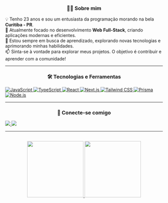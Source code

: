 <div align="center"> 

<br>

### 👨‍💻 Sobre mim

<p align="left">
  💡 Tenho 23 anos e sou um entusiasta da programação morando na bela <strong>Curitiba - PR</strong>.<br>
  🚀 Atualmente focado no desenvolvimento <strong>Web Full-Stack</strong>, criando aplicações modernas e eficientes.<br>
  🌱 Estou sempre em busca de aprendizado, explorando novas tecnologias e aprimorando minhas habilidades.<br>
  📫 Sinta-se à vontade para explorar meus projetos. O objetivo é contribuir e aprender com a comunidade!
</p>

---

### 🛠️ Tecnologias e Ferramentas

<p align="left">
  <a href="https://developer.mozilla.org/en-US/docs/Web/JavaScript" target="_blank" rel="noreferrer">
    <img src="https://img.shields.io/badge/JavaScript-F7DF1E?style=for-the-badge&logo=javascript&logoColor=black" alt="JavaScript">
  </a>
  <a href="https://www.typescriptlang.org/" target="_blank" rel="noreferrer">
    <img src="https://img.shields.io/badge/TypeScript-3178C6?style=for-the-badge&logo=typescript&logoColor=white" alt="TypeScript">
  </a>
  <a href="https://reactjs.org/" target="_blank" rel="noreferrer">
    <img src="https://img.shields.io/badge/React-20232A?style=for-the-badge&logo=react&logoColor=61DAFB" alt="React">
  </a>
  <a href="https://nextjs.org/" target="_blank" rel="noreferrer">
    <img src="https://img.shields.io/badge/Next.js-000000?style=for-the-badge&logo=nextdotjs&logoColor=white" alt="Next.js">
  </a>
  <a href="https://tailwindcss.com/" target="_blank" rel="noreferrer">
    <img src="https://img.shields.io/badge/Tailwind_CSS-38B2AC?style=for-the-badge&logo=tailwind-css&logoColor=white" alt="Tailwind CSS">
  </a>
  <a href="https://www.prisma.io/" target="_blank" rel="noreferrer">
    <img src="https://img.shields.io/badge/Prisma-2D3748?style=for-the-badge&logo=prisma&logoColor=white" alt="Prisma">
  </a>
  <a href="https://nodejs.org" target="_blank" rel="noreferrer">
    <img src="https://img.shields.io/badge/Node.js-339933?style=for-the-badge&logo=nodedotjs&logoColor=white" alt="Node.js">
  </a>
</p>

---

### 🔗 Conecte-se comigo

<p align="left">
  <a href="https://linkedin.com/in/lucasmarques594" target="_blank">
    <img src="https://img.shields.io/badge/-LinkedIn-%230077B5?style=for-the-badge&logo=linkedin&logoColor=white" target="_blank">
  </a>
  <a href="mailto:lucasmarques594@gmail.com">
    <img src="https://img.shields.io/badge/-Gmail-%23333?style=for-the-badge&logo=gmail&logoColor=white" target="_blank">
  </a>
</p>

---
<br/>

<div align="center">
  <a href="https://github.com/lucasmarques594">
  <img height="180em" src="https://github-readme-stats.vercel.app/api?username=lucasmarques594&show_icons=true&theme=dracula&include_all_commits=true&count_private=true"/>
  <img height="180em" src="https://github-readme-stats.vercel.app/api/top-langs/?username=lucasmarques594&layout=compact&langs_count=7&theme=dracula"/>
  </a>
</div>

